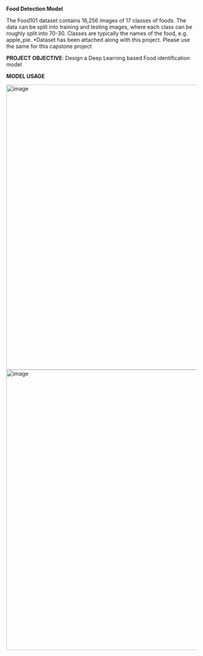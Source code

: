 **Food Detection Model**

The  Food101  dataset  contains  16,256  images  of  17  classes  of  foods.  The  data  can  be  split  into  training  and  testing  images, where each class can be roughly split into 70-30. Classes are typically the names of the food, e.g. apple_pie. •Dataset has been attached along with this project. Please use the same for this capstone project

**PROJECT OBJECTIVE**: Design a Deep Learning based Food identification model

**MODEL USAGE**

<img width="752" alt="image" src="https://github.com/user-attachments/assets/6c4f9ae1-ccf5-484f-a4ef-697729d7b412" />

<img width="740" alt="image" src="https://github.com/user-attachments/assets/1411fa34-42da-41cf-9277-13216c605af3" />
